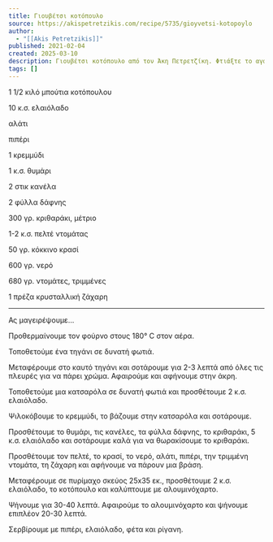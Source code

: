 ```yaml
---
title: Γιουβέτσι κοτόπουλο
source: https://akispetretzikis.com/recipe/5735/gioyvetsi-kotopoylo
author:
  - "[[Akis Petretzikis]]"
published: 2021-02-04
created: 2025-03-10
description: Γιουβέτσι κοτόπουλο από τον Άκη Πετρετζίκη. Φτιάξτε το αγαπημένο σας φαγητό γιουβέτσι με κοτόπουλο κοκκινιστό και κριθαράκι! Τέλειο κυρίως γεύμα!
tags: []
---
```

1 1/2 κιλό μπούτια κοτόπουλου

10 κ.σ. ελαιόλαδο

αλάτι

πιπέρι

1 κρεμμύδι

1 κ.σ. θυμάρι

2 στικ κανέλα

2 φύλλα δάφνης

300 γρ. κριθαράκι, μέτριο

1-2 κ.σ. πελτέ ντομάτας

50 γρ. κόκκινο κρασί

600 γρ. νερό

680 γρ. ντομάτες, τριμμένες

1 πρέζα κρυσταλλική ζάχαρη


---

Ας μαγειρέψουμε...

Προθερμαίνουμε τον φούρνο στους 180° C στον αέρα.

Τοποθετούμε ένα τηγάνι σε δυνατή φωτιά.

Μεταφέρουμε στο καυτό τηγάνι και σοτάρουμε για 2-3 λεπτά από όλες τις πλευρές για να πάρει χρώμα. Αφαιρούμε και αφήνουμε στην άκρη.

Τοποθετούμε μια κατσαρόλα σε δυνατή φωτιά και προσθέτουμε 2 κ.σ. ελαιόλαδο.

Ψιλοκόβουμε το κρεμμύδι, το βάζουμε στην κατσαρόλα και σοτάρουμε.

Προσθέτουμε το θυμάρι, τις κανέλες, τα φύλλα δάφνης, το κριθαράκι, 5 κ.σ. ελαιόλαδο και σοτάρουμε καλά για να θωρακίσουμε το κριθαράκι.

Προσθέτουμε τον πελτέ, το κρασί, το νερό, αλάτι, πιπέρι, την τριμμένη ντομάτα, τη ζάχαρη και αφήνουμε να πάρουν μια βράση.

Μεταφέρουμε σε πυρίμαχο σκεύος 25x35 εκ., προσθέτουμε 2 κ.σ. ελαιόλαδο, το κοτόπουλο και καλύπτουμε με αλουμινόχαρτο.

Ψήνουμε για 30-40 λεπτά. Αφαιρούμε το αλουμινόχαρτο και ψήνουμε επιπλέον 20-30 λεπτά.

Σερβίρουμε με πιπέρι, ελαιόλαδο, φέτα και ρίγανη.